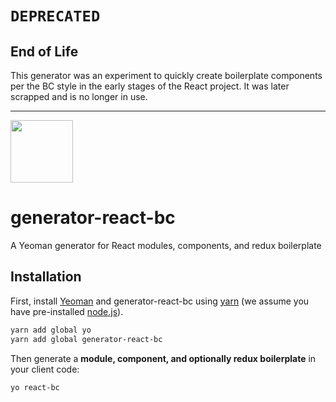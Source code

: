 # `DEPRECATED`

## End of Life

This generator was an experiment to quickly create boilerplate components per the BC style in the early stages of the React project. It was later scrapped and is no longer in use.

---

<img src="http://yeoman.io/static/yeoman-character-sticker.51cef7e007.png" height="100" />

# generator-react-bc

A Yeoman generator for React modules, components, and redux boilerplate

## Installation

First, install [Yeoman](http://yeoman.io) and generator-react-bc using [yarn](https://www.yarnpkg.com/) (we assume you have pre-installed [node.js](https://nodejs.org/)).

```bash
yarn add global yo
yarn add global generator-react-bc
```

Then generate a **module, component, and optionally redux boilerplate** in your client code:

```bash
yo react-bc
```
